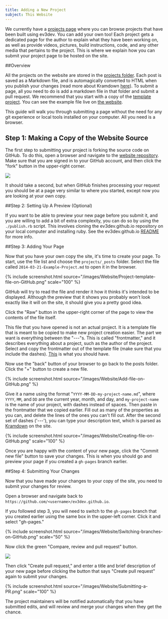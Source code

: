 ```yaml
---
title: Adding a New Project
subject: This Website
---
```


We currently have a [projects page] where you can browse projects that have
been built using ev3dev. You can add your own too!  Each project gets a
dedicated page for the author to explain what they have been working on, as
well as provide videos, pictures, build instructions, code, and any other media
that pertains to the project. This is where we explain how you can submit your
project page to be hosted on the site.

##Overview

All the projects on the website are stored in the [projects folder].
Each post is saved as a Markdown file, and is automagically converted to HTML
when you publish your changes (read more about Kramdown
[here][kramdown basics]). To submit a page,
all you need to do is add a markdown file in that folder and submit a pull
request. We recommend that you start with a copy of the [template project].
You can see the example file live on [the website][template page].

This guide will walk you through submitting a page without the need for any git
experience or local tools installed on your computer. All you need is a
browser.

## Step 1: Making a Copy of the Website Source

The first step to submitting your project is forking the source code on GitHub.
To do this, open a browser and navigate to the [website repository]. Make
sure that you are signed in to your GitHub account, and then click the "fork"
button in the upper-right corner.

<img src="https://github-images.s3.amazonaws.com/help/repository/fork_button.jpg" style="max-width: 300px;" />

It should take a second, but when GitHub finishes processing your request you
should be at a page very similar to where you started, except now you are
looking at your own copy.

##Step 2: Setting Up A Preview (Optional)

If you want to be able to preview your new page before you submit it, and you are
willing to add a bit of extra complexity, you can do so by using the `./publish.rb`
script. This involves cloning the ev3dev.github.io repository on your local
computer and installing ruby. See the ev3dev.github.io [README] for more info.

[README]: https://github.com/ev3dev/ev3dev.github.io#readme

##Step 3: Adding Your Page

Now that you have your own copy the site, it's time to create your page. To
start, use the file list and choose the `projects/_posts` folder. Select the
file called `2014-03-21-Example-Project.md` to open it in the browser.

{% include screenshot.html source="/images/Website/Project-template-file-on-GitHub.png" scale="100" %}

GitHub will try to read the file and render it how it thinks it's intended to
be displayed. Although the preview that it shows you probably won't look
exactly like it will on the site, it should give you a pretty good idea.

Click the "Raw" button in the upper-right corner of the page to view the
contents of the file itself.

This file that you have opened is not an actual project. It is a template file
that is meant to be copied to make new project creation easier. The part we
want is everything between the "---"s. This is called "frontmatter," and it
describes everything about a project, such as the author of the project. Select
and copy the frontmatter out of the template file (make sure that you include
the dashes). [This][raw template] is what you should have.

Now use the "back" button of your browser to go back to the posts folder. Click
the "+" button to create a new file.

{% include screenshot.html source="/images/Website/Add-file-on-GitHub.png" %}

Give it a name using the format "`YYYY-MM-DD-my-project-name.md`", where
`YYYY`, `MM`, and `DD` are the current year, month, and day, and
`my-project-name` is the name of your project, with dashes instead of spaces.
Then paste in the frontmatter that we copied earlier. Fill out as many of the
properties as you can, and delete the lines of the ones you can't fill out.
After the second set of dashes ('---'), you can type your description text,
which is parsed as [Kramdown][kramdown basics] on the site.

{% include screenshot.html source="/images/Website/Creating-file-on-GitHub.png" scale="100" %}

Once you are happy with the content of your new page, click the "Commit new
file" button to save your changes. This is when you should go and preview your
page if you created a `gh-pages` branch earlier.


##Step 4: Submitting Your Changes

Now that you have made your changes to your copy of the site, you need to
submit your changes for review.

Open a browser and navigate back to
`https://github.com/<username>/ev3dev.github.io`.

If you followed step 3, you will need to switch to the `gh-pages` branch that
you created earlier using the same box in the upper-left corner. Click it and
select "gh-pages."

{% include screenshot.html source="/images/Website/Switching-branches-on-GitHub.png" scale="50" %}

Now click the green "Compare, review and pull request" button.

<img src="https://github-images.s3.amazonaws.com/help/pull_requests/pull-request-start-review-button.png" style="max-width: 300px;" />

Then click "Create pull request," and enter a title and brief description of
your new page before clicking the button that says "Create pull request" again
to submit your changes.

{% include screenshot.html source="/images/Website/Submitting-a-PR.png" scale="100" %}

The project maintainers will be notified automatically that you have submitted
edits, and will review and merge your changes when they get the chance.

[projects page]: /projects
[mindsensor.com]: http://mindsensors.com/
[projects folder]: https://github.com/ev3dev/ev3dev.github.io/tree/master/projects/_posts
[kramdown basics]: http://kramdown.gettalong.org/quickref.html
[template project]: https://github.com/ev3dev/ev3dev.github.io/blob/master/projects/_posts/2014-03-21-Example-Project.md
[template page]: /projects/2014/03/21/Example-Project/
[raw template]: https://raw.githubusercontent.com/ev3dev/ev3dev.github.io/master/projects/_posts/2014-03-21-Example-Project.md
[website repository]: http://github.com/ev3dev/ev3dev.github.io
[the readme]: https://github.com/ev3dev/ev3dev.github.io
